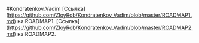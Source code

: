 #Kondratenkov_Vadim
[Ссылка] (https://github.com/ZloyRob/Kondratenkov_Vadim/blob/master/ROADMAP1.md) на ROADMAP1.
[Ссылка] (https://github.com/ZloyRob/Kondratenkov_Vadim/blob/master/ROADMAP2.md) на ROADMAP2.

